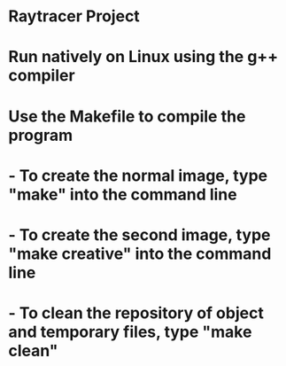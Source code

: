 # Raytracer Project
# Run natively on Linux using the g++ compiler
# Use the Makefile to compile the program
# - To create the normal image, type "make" into the command line
# - To create the second image, type "make creative" into the command line
# - To clean the repository of object and temporary files, type "make clean"

